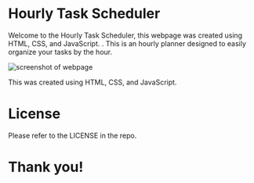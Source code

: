# Hourly Task Scheduler

Welcome to the Hourly Task Scheduler, this webpage was created using HTML, CSS, and JavaScript.
. This is an hourly planner designed to easily organize your tasks by the hour. 

<img src="./assets/Scheculer.PNG" alt="screenshot of webpage">


This was created using HTML, CSS, and JavaScript.


# License

Please refer to the LICENSE in the repo.

# Thank you!

